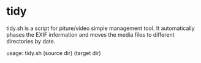 # tidy
tidy.sh is a script for piture/video simple management tool. It automatically phases the EXIF information and moves the media files to different directories by date.

usage: tidy.sh (source dir) (target dir)

